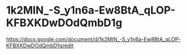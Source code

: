 # 1k2MIN_-S_y1n6a-Ew8BtA_qLOP-KFBXKDwDOdQmbD1g
https://docs.google.com/document/d/1k2MIN_-S_y1n6a-Ew8BtA_qLOP-KFBXKDwDOdQmbD1g/edit
